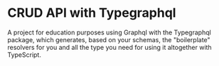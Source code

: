 # CRUD API with Typegraphql

A project for education purposes using Graphql with the Typegraphql package, which generates, based on your schemas, the "boilerplate" resolvers for you and all the type you need for using it altogether with TypeScript.
